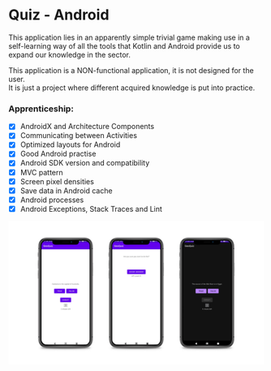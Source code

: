 # Quiz - Android

This application lies in an apparently simple trivial game making use in a self-learning way of all the tools that Kotlin and Android provide us to expand our knowledge in the sector.

This application is a NON-functional application, it is not designed for the user.  
It is just a project where different acquired knowledge is put into practice.

### Apprenticeship:

- [x] AndroidX and Architecture Components
- [x] Communicating between Activities
- [x] Optimized layouts for Android
- [x] Good Android practise
- [x] Android SDK version and compatibility
- [x] MVC pattern
- [x] Screen pixel densities
- [x] Save data in Android cache
- [x] Android processes
- [x] Android Exceptions, Stack Traces and Lint

![GeoQuiz interface](overview.png)
